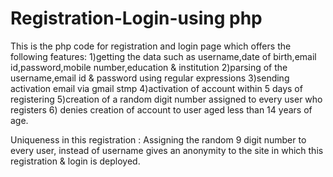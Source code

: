 Registration-Login-using php
===================

This is the php code for registration and login page which offers the following features:
1)getting the data such as username,date of birth,email id,password,mobile number,education & institution
2)parsing of the username,email id & password using regular expressions
3)sending activation email via gmail stmp
4)activation of account within 5 days of registering
5)creation of a random digit number assigned to every user who registers
6) denies creation of account to user aged less than 14 years of age.


Uniqueness in this registration : Assigning the random 9 digit number to every user, instead of username gives an anonymity to the site in which this registration & login is deployed. 
